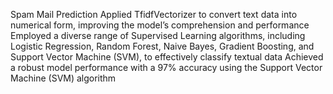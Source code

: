 Spam Mail Prediction 
Applied TfidfVectorizer to convert text data into numerical form, improving the model’s comprehension and performance
Employed a diverse range of Supervised Learning algorithms, including Logistic Regression, Random Forest, Naive Bayes, Gradient
Boosting, and Support Vector Machine (SVM), to effectively classify textual data
Achieved a robust model performance with a 97% accuracy using the Support Vector Machine (SVM) algorithm
